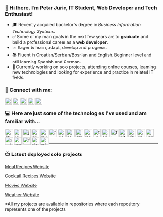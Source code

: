 ### 👋 Hi there. I'm Petar Jurić, IT Student, Web Developer and Tech Enthusiast!

- 🎓 Recently acquired bachelor's degree in <i>Business Information Technology Systems</i>.
- ✅ Some of my main goals in the next few years are to <b>graduate</b> and build a professional career as a <b>web developer</b>.
- 📈 Eager to learn, adapt, develop and progress.
- 📚 Fluent in Croatian/Serbian/Bosnian and English. Beginner level and still learning Spanish and German.
- 🔨 Currently working on solo projects, attending online courses, learning new technologies and looking for experience and practice in related IT fields.


### 💬 Connect with me:

[<img align="left" alt="E-mail" width="22px" src="https://cdn.jsdelivr.net/npm/simple-icons@3.13.0/icons/gmail.svg" />][gmail]
[<img align="left" alt="Linked In" width="22px" src="https://cdn.jsdelivr.net/npm/simple-icons@3.13.0/icons/linkedin.svg" />][linkedin]
[<img align="left" alt="WhatsApp" width="22px" src="https://cdn.jsdelivr.net/npm/simple-icons@3.13.0/icons/whatsapp.svg" />][whatsapp]
[<img align="left" alt="Facebook" width="22px" src="https://cdn.jsdelivr.net/npm/simple-icons@3.13.0/icons/facebook.svg" />][facebook]
[<img align="left" alt="Instagram" width="22px" src="https://cdn.jsdelivr.net/npm/simple-icons@3.13.0/icons/instagram.svg" />][instagram]

<br />

### 💻 Here are just some of the technologies I've used and am familiar with...

[<img align="left" alt="html5" width="26px" src="https://cdn.jsdelivr.net/npm/simple-icons@5.9.0/icons/html5.svg" />][html]
[<img align="left" alt="css3" width="26px" src="https://cdn.jsdelivr.net/npm/simple-icons@5.9.0/icons/css3.svg" />][css]
[<img align="left" alt="javascript" width="26px" src="https://cdn.jsdelivr.net/npm/simple-icons@5.9.0/icons/javascript.svg" />][javascript]
[<img align="left" alt="php" width="26px" src="https://cdn.jsdelivr.net/npm/simple-icons@5.9.0/icons/php.svg" />][php]
[<img align="left" alt="mysql" width="26px" src="https://cdn.jsdelivr.net/npm/simple-icons@5.9.0/icons/mysql.svg" />][mysql]
[<img align="left" alt="react" width="26px" src="https://cdn.jsdelivr.net/npm/simple-icons@5.9.0/icons/react.svg" />][react]
[<img align="left" alt="next" width="26px" src="https://cdn.jsdelivr.net/npm/simple-icons@5.9.0/icons/nextdotjs.svg" />][next]
[<img align="left" alt="sass" width="26px" src="https://cdn.jsdelivr.net/npm/simple-icons@5.9.0/icons/sass.svg" />][sass]
[<img align="left" alt="styledcomponents" width="26px" src="https://cdn.jsdelivr.net/npm/simple-icons@5.9.0/icons/styledcomponents.svg" />][styledcomponents]
[<img align="left" alt="materialui" width="26px" src="https://cdn.jsdelivr.net/npm/simple-icons@5.9.0/icons/materialui.svg" />][materialui]
[<img align="left" alt="tailwindcss" width="26px" src="https://cdn.jsdelivr.net/npm/simple-icons@5.9.0/icons/tailwindcss.svg" />][tailwindcss]
[<img align="left" alt="adobecreativecloud" width="26px" src="https://cdn.jsdelivr.net/npm/simple-icons@5.9.0/icons/adobecreativecloud.svg" />][adobecreativecloud]
[<img align="left" alt="figma" width="26px" src="https://cdn.jsdelivr.net/npm/simple-icons@5.9.0/icons/figma.svg" />][figma]
[<img align="left" alt="github" width="26px" src="https://cdn.jsdelivr.net/npm/simple-icons@5.9.0/icons/github.svg" />][github]
[<img align="left" alt="git" width="26px" src="https://cdn.jsdelivr.net/npm/simple-icons@5.9.0/icons/git.svg" />][git]
[<img align="left" alt="npm" width="26px" src="https://cdn.jsdelivr.net/npm/simple-icons@5.9.0/icons/npm.svg" />][npm]
[<img align="left" alt="yarn" width="26px" src="https://cdn.jsdelivr.net/npm/simple-icons@5.9.0/icons/yarn.svg" />][yarn]
[<img align="left" alt="redux" width="26px" src="https://cdn.jsdelivr.net/npm/simple-icons@5.9.0/icons/redux.svg" />][redux]
[<img align="left" alt="vercel" width="26px" src="https://cdn.jsdelivr.net/npm/simple-icons@5.9.0/icons/vercel.svg" />][vercel]
[<img align="left" alt="firebase" width="26px" src="https://cdn.jsdelivr.net/npm/simple-icons@5.9.0/icons/firebase.svg" />][firebase]
[<img align="left" alt="visualstudiocode" width="26px" src="https://cdn.jsdelivr.net/npm/simple-icons@5.9.0/icons/visualstudiocode.svg" />][visualstudiocode]
[<img align="left" alt="microsoftoffice" width="26px" src="https://cdn.jsdelivr.net/npm/simple-icons@5.9.0/icons/microsoftoffice.svg" />][microsoftoffice]


<br />
<br />

---

### 📺 Latest deployed solo projects

[<p>Meal Recipes Website</p>][meals]
[<p>Cocktail Recipes Website</p>][cocktails]
[<p>Movies Website</p>][movies]
[<p>Weather Website</p>][weather]

*All my projects are available in repositories where each repository represents one of the projects.





[gmail]: mailto:juric.petar4@gmail.com
[linkedin]: https://www.linkedin.com/in/petar-juri%C4%87
[whatsapp]: https://wa.me/+38763560199
[facebook]: https://www.facebook.com/petar.juric.39
[instagram]: https://www.instagram.com/5ar_j

[html]: https://html.com/
[css]: https://en.wikipedia.org/wiki/CSS
[javascript]: https://www.javascript.com/
[php]: https://www.php.net/
[mysql]: https://www.mysql.com/
[react]: https://reactjs.org/
[next]: https://nextjs.org/
[sass]: https://sass-lang.com/
[styledcomponents]: https://styled-components.com/
[materialui]: https://material-ui.com/
[tailwindcss]: https://tailwindcss.com/
[adobecreativecloud]: https://www.adobe.com/creativecloud.html
[figma]: https://www.figma.com/
[github]: https://github.com/
[git]: https://git-scm.com/
[npm]: https://www.npmjs.com/
[yarn]: https://yarnpkg.com/
[redux]: https://redux.js.org/
[vercel]: https://vercel.com/
[firebase]: https://firebase.google.com/
[visualstudiocode]: https://code.visualstudio.com/
[microsoftoffice]: https://www.office.com/

[meals]: http://5meals.vercel.app/
[cocktails]: https://5cocktails.vercel.app/
[movies]: https://5movies-new.vercel.app/
[weather]: https://weather-app-gamma-six.vercel.app/